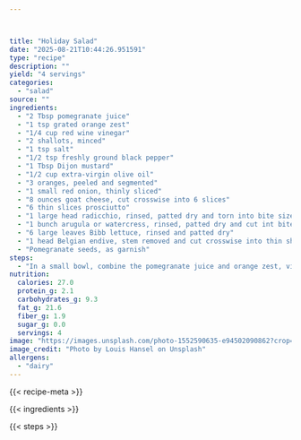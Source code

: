 ```yaml
---



title: "Holiday Salad"
date: "2025-08-21T10:44:26.951591"
type: "recipe"
description: ""
yield: "4 servings"
categories:
  - "salad"
source: ""
ingredients:
  - "2 Tbsp pomegranate juice"
  - "1 tsp grated orange zest"
  - "1/4 cup red wine vinegar"
  - "2 shallots, minced"
  - "1 tsp salt"
  - "1/2 tsp freshly ground black pepper"
  - "1 Tbsp Dijon mustard"
  - "1/2 cup extra-virgin olive oil"
  - "3 oranges, peeled and segmented"
  - "1 small red onion, thinly sliced"
  - "8 ounces goat cheese, cut crosswise into 6 slices"
  - "6 thin slices prosciutto"
  - "1 large head radicchio, rinsed, patted dry and torn into bite sized pieces"
  - "1 bunch arugula or watercress, rinsed, patted dry and cut int bite sized pieces"
  - "6 large leaves Bibb lettuce, rinsed and patted dry"
  - "1 head Belgian endive, stem removed and cut crosswise into thin shreds"
  - "Pomegranate seeds, as garnish"
steps:
  - "In a small bowl, combine the pomegranate juice and orange zest, vinegar, shallots, salt, pepper and mustard and whisks thoroughly to combine. Add the oil in a steady stream and whisk until emulsified. Fold the segmented oranges and sliced onions into 1/4 cup of the dressing and toss to combine and set aside. Wrap each slice of goat cheese in a slice of prosciutto. Heat a large skillet over medium high heat. Add the wrapped cheeses and sear on both sides. Remove from the heat. In a large salad bowl, combine the greens. Add the marinated orange sections and onion slices, and toss gently with enough extra dressing to coat evenly. Divide among salad plates and top each with a seared goat cheese package and a sprinkling of pomegranate seeds. Spoon a little extra dressing over each salad and serve immediately."
nutrition:
  calories: 27.0
  protein_g: 2.1
  carbohydrates_g: 9.3
  fat_g: 21.6
  fiber_g: 1.9
  sugar_g: 0.0
  servings: 4
image: "https://images.unsplash.com/photo-1552590635-e94502090862?crop=entropy&cs=tinysrgb&fit=max&fm=jpg&ixid=M3w3OTQ5MzV8MHwxfHNlYXJjaHwxfHxob2xpZGF5JTIwc2FsYWQlMjBmb29kJTIwc2FsYWR8ZW58MXwwfHx8MTc1NTc5NTkyM3ww&ixlib=rb-4.1.0&q=80&w=1080"
image_credit: "Photo by Louis Hansel on Unsplash"
allergens:
  - "dairy"
---
```


{{< recipe-meta >}}

{{< ingredients >}}

{{< steps >}}
